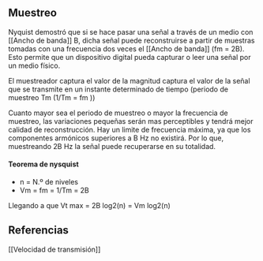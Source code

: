 ## Muestreo
Nyquist demostró que si se hace pasar una señal a través de un medio con [[Ancho de banda]] B, dicha señal puede reconstruirse a partir de muestras tomadas con una frecuencia dos veces el [[Ancho de banda]] (fm = 2B). Esto permite que un dispositivo digital pueda capturar o leer una señal por un medio físico.

El muestreador captura el valor de la magnitud captura el valor de la señal que se transmite en un instante determinado de tiempo (periodo de muestreo Tm (1/Tm = fm ))

Cuanto mayor sea el periodo de muestreo o mayor la frecuencia de muestreo, las variaciones pequeñas serán mas perceptibles y tendrá mejor calidad de reconstrucción.
Hay un limite de frecuencia máxima, ya que los componentes armónicos superiores a B Hz no existirá. Por lo que, muestreando 2B Hz la señal puede recuperarse en su totalidad.

#### Teorema de nysquist

- n = N.º de niveles
- Vm = fm = 1/Tm = 2B

Llegando a que  Vt max = 2B log2(n) = Vm log2(n)


## Referencias 
[[Velocidad de transmisión]]